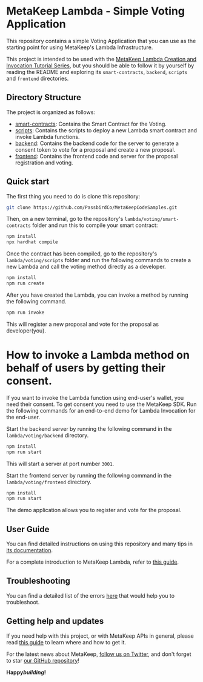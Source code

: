 # MetaKeep Lambda - Simple Voting Application

This repository contains a simple Voting Application that you can use as the starting point
for using MetaKeep's Lambda Infrastructure.

This project is intended to be used with the
[MetaKeep Lambda Creation and Invocation Tutorial Series](https://docs.metakeep.xyz/docs/create-your-first-lambda), but you should be
able to follow it by yourself by reading the README and exploring its
`smart-contracts`, `backend`, `scripts` and `frontend` directories.

## Directory Structure

The project is organized as follows:

- [smart-contracts](./smart-contracts): Contains the Smart Contract for the Voting.
- [scripts](./scripts): Contains the scripts to deploy a new Lambda smart contract and invoke Lambda functions.
- [backend](./backend): Contains the backend code for the server to generate a consent token to vote for a proposal and create a new proposal.
- [frontend](./frontend): Contains the frontend code and server for the proposal registration and voting.

## Quick start

The first thing you need to do is clone this repository:

```sh
git clone https://github.com/PassbirdCo/MetaKeepCodeSamples.git
```

Then, on a new terminal, go to the repository's `lambda/voting/smart-contracts` folder and run this to
compile your smart contract:

```sh
npm install
npx hardhat compile
```

Once the contract has been compiled, go to the repository's `lambda/voting/scripts` folder and run the following commands to create a new Lambda and call the voting method directly as a developer.

```sh
npm install
npm run create
```

After you have created the Lambda, you can invoke a method by running the following command.

```sh
npm run invoke
```

This will register a new proposal and vote for the proposal as developer(you).

# How to invoke a Lambda method on behalf of users by getting their consent.

If you want to invoke the Lambda function using end-user's wallet, you need their consent. To get consent you need to use the MetaKeep SDK. Run the following commands for an end-to-end demo for Lambda Invocation for the end-user.

Start the backend server by running the following command in the `lambda/voting/backend` directory.

```sh
npm install
npm run start
```

This will start a server at port number `3001`.

Start the frontend server by running the following command in the `lambda/voting/frontend` directory.

```sh
npm install
npm run start
```

The demo application allows you to register and vote for the proposal.

## User Guide

You can find detailed instructions on using this repository and many tips in [its documentation](https://docs.metakeep.xyz/reference/lambda-101).

For a complete introduction to MetaKeep Lambda, refer to [this guide](https://docs.metakeep.xyz/reference/lambda-101).

## Troubleshooting

You can find a detailed list of the errors [here](https://docs.metakeep.xyz/reference/api-error-status#v2applambdacreate) that would help you to troubleshoot.

## Getting help and updates

If you need help with this project, or with MetaKeep APIs in general, please read [this guide](https://docs.metakeep.xyz/) to learn where and how to get it.

For the latest news about MetaKeep, [follow us on Twitter](https://twitter.com/metakeep), and don't forget to star [our GitHub repository](https://github.com/PassbirdCo/MetaKeepCodeSamples.git)!

**Happy*building*!**
